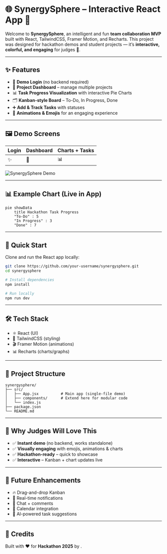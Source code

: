 # 🌐 SynergySphere – Interactive React App 🚀

Welcome to **SynergySphere**, an intelligent and fun **team collaboration MVP** built with React, TailwindCSS, Framer Motion, and Recharts. This project was designed for hackathon demos and student projects — it’s **interactive, colorful, and engaging** for judges 🎉.

---

## ✨ Features

- 🔑 **Demo Login** (no backend required)
- 📂 **Project Dashboard** – manage multiple projects
- 📊 **Task Progress Visualization** with interactive Pie Charts
- 🗂️ **Kanban-style Board** – To-Do, In Progress, Done
- ➕ **Add & Track Tasks** with statuses
- 🎨 **Animations & Emojis** for an engaging experience

---

## 🖼️ Demo Screens

| Login | Dashboard | Charts + Tasks |
|-------|-----------|----------------|
| ✨ | 📂 | 📊 |

![SynergySphere Demo](https://raw.githubusercontent.com/your-username/synergysphere/main/assets/demo.gif)

---

## 📊 Example Chart (Live in App)

```mermaid
pie showData
    title Hackathon Task Progress
    "To-Do" : 5
    "In Progress" : 3
    "Done" : 7
```

---

## 🚀 Quick Start

Clone and run the React app locally:

```bash
git clone https://github.com/your-username/synergysphere.git
cd synergysphere

# Install dependencies
npm install

# Run locally
npm run dev
```

---

## 🛠️ Tech Stack

- ⚛️ React (UI)
- 🎨 TailwindCSS (styling)
- 🎬 Framer Motion (animations)
- 📊 Recharts (charts/graphs)

---

## 📂 Project Structure

```
synergysphere/
├── src/
│   ├── App.jsx          # Main app (single-file demo)
│   ├── components/      # Extend here for modular code
│   └── index.js
├── package.json
└── README.md
```

---

## 🎨 Why Judges Will Love This

- ✅ **Instant demo** (no backend, works standalone)
- ✅ **Visually engaging** with emojis, animations & charts
- ✅ **Hackathon-ready** – quick to showcase
- ✅ **Interactive** – Kanban + chart updates live

---

## 🚧 Future Enhancements

- 🔥 Drag-and-drop Kanban
- 🔔 Real-time notifications
- 💬 Chat + comments
- 📆 Calendar integration
- 🤖 AI-powered task suggestions

---

## 👥 Credits

Built with ❤️ for **Hackathon 2025** by .
